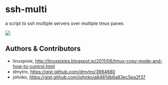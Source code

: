 # ssh-multi

a script to ssh multiple servers over multiple tmux panes

![](https://github.com/johnko/ssh-multi/raw/master/screenshot.png)

## Authors & Contributors
* linuxpixie, http://linuxpixies.blogspot.jp/2011/06/tmux-copy-mode-and-how-to-control.html
* dmytro, https://gist.github.com/dmytro/3984680
* johnko, https://gist.github.com/johnko/a8481db6a83ec5ea2f37
